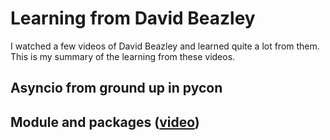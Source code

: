 # Learning from David Beazley

I watched a few videos of David Beazley and learned quite a lot from them. This is my summary of the learning from
these videos.

## Asyncio from ground up in pycon

## Module and packages ([video](https://www.youtube.com/watch?v=0oTh1CXRaQ0))